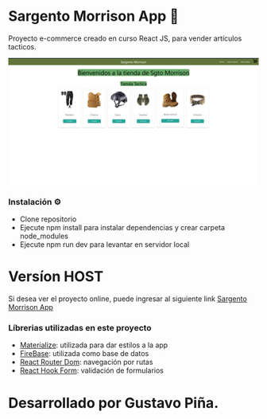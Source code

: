 # Sargento Morrison App 🛒

Proyecto e-commerce creado en curso React JS,  para vender artículos tacticos.

![image](./public/captura.PNG)

### Instalación ⚙

- Clone repositorio
- Ejecute npm install para instalar dependencias y crear carpeta node_modules
- Ejecute npm run dev para levantar en servidor local

# Versíon HOST 

Si desea ver el proyecto online, puede ingresar al siguiente link [Sargento Morrison App](https://sgto-morrison.vercel.app/)

### Líbrerias utilizadas en este proyecto

- [Materialize](https://materializecss.com/getting-started.html): utilizada para dar estilos a la app
- [FireBase](https://firebase.google.com/?hl=es-419): utilizada como base de datos
- [React Router Dom](https://reactrouter.com/): navegación por rutas
- [React Hook Form](https://reactrouter.com/): validación de formularios

# Desarrollado por Gustavo Piña.